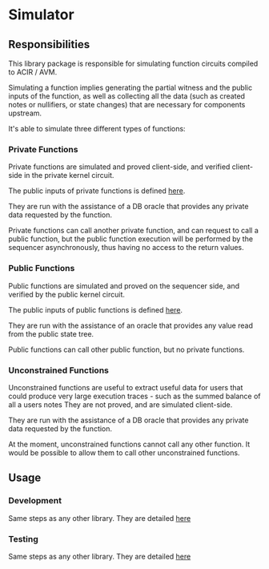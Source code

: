# Simulator

## Responsibilities

This library package is responsible for simulating function circuits compiled to ACIR / AVM.

Simulating a function implies generating the partial witness and the public inputs of the function, as well as collecting all the data (such as created notes or nullifiers, or state changes) that are necessary for components upstream.

It's able to simulate three different types of functions:

### Private Functions

Private functions are simulated and proved client-side, and verified client-side in the private kernel circuit.

The public inputs of private functions is defined [here](../circuits.js/src/structs/private_circuit_public_inputs.ts).

They are run with the assistance of a DB oracle that provides any private data requested by the function.

Private functions can call another private function, and can request to call a public function, but the public function execution will be performed by the sequencer asynchronously, thus having no access to the return values.

### Public Functions

Public functions are simulated and proved on the sequencer side, and verified by the public kernel circuit.

The public inputs of public functions is defined [here](../circuits.js/src/structs/public_circuit_public_inputs.ts).

They are run with the assistance of an oracle that provides any value read from the public state tree.

Public functions can call other public function, but no private functions.

### Unconstrained Functions

Unconstrained functions are useful to extract useful data for users that could produce very large execution traces - such as the summed balance of all a users notes
They are not proved, and are simulated client-side.

They are run with the assistance of a DB oracle that provides any private data requested by the function.

At the moment, unconstrained functions cannot call any other function. 
It would be possible to allow them to call other unconstrained functions.

## Usage

### Development

Same steps as any other library. They are detailed [here](../README.md#development)

### Testing

Same steps as any other library. They are detailed [here](../README.md#tests)
